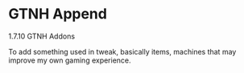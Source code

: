 # GTNH Append
1.7.10 GTNH Addons

To add something used in tweak, basically items, machines that may improve my own gaming experience.
